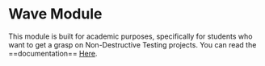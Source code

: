 # Wave Module

This module is built for academic purposes, specifically for students who want to get a grasp on Non-Destructive Testing projects. You can read the ==documentation== [Here](https://arsha03.github.io/Wave-Module/know_module/).